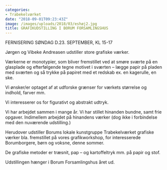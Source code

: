 ```yaml
---
categories:
- Trabekelværket
date: "2018-09-01T09:23:43Z"
image: /images/uploads/2018/03/eshøj2.jpg
title: GRAFIKUDSTILLING I BORUM FORSAMLINGSHUS
---
```


FERNISERING SØNDAG D.23. SEPTEMBER, KL 15-17

Jørgen og Vibeke Andreasen udstiller store grafiske værker.

Værkerne er monotypier, som bliver fremstillet ved at smøre sværte på en glasplade og efterfølgende tegne motivet i sværten – lægge papir på pladen med sværten og så trykke på papiret med et redskab ex. en kagerulle, en ske.

Vi ønsker/er optaget af at udforske grænser for værkets størrelse og indhold, farver mm.

Vi interesserer os for figurativt og abstrakt udtryk.

Vi har arbejdet sammen i mange år. Vi har stillet hinanden bundne, samt frie opgaver. Indimellem arbejdet på hinandens værker (dog ikke i forbindelse med den nuværende udstilling.)

Herudover udstiller Borums lokale kunstgruppe Trabekelværket grafiske værker bla. fremstillet på vores grafikworkshop, for interesserede Borumborgere, børn og voksne, denne sommer.

De grafiske metoder er træsnit, pap – og kartoffeltryk mm. på papir og stof.

Udstillingen hænger i Borum Forsamlingshus året ud.